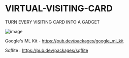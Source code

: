 # VIRTUAL-VISITING-CARD
TURN EVERY VISITING CARD INTO A GADGET

![image](https://github.com/PaponAhasan/Virtual_Visiting_Card_Flutter/assets/59710234/a7da37e8-7608-497d-a9e3-afbc74c640de)

Google's ML Kit - https://pub.dev/packages/google_ml_kit

Sqflite : https://pub.dev/packages/sqflite



